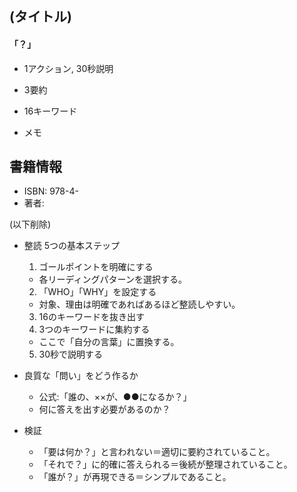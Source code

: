 ## (タイトル)  

#### 「？」  

+ 1アクション, 30秒説明  

+ 3要約  

+ 16キーワード  

+ メモ  

## 書籍情報  

+ ISBN: 978-4-  
+ 著者:  

(以下削除) 

+ 整読 5つの基本ステップ 
  1. ゴールポイントを明確にする 
    - 各リーディングパターンを選択する。 
  2. 「WHO」「WHY」を設定する 
    - 対象、理由は明確であればあるほど整読しやすい。 
  3. 16のキーワードを抜き出す 
  4. 3つのキーワードに集約する 
    - ここで「自分の言葉」に置換する。 
  5. 30秒で説明する 

+ 良質な「問い」をどう作るか 
  - 公式:「誰の、××が、●●になるか？」  
  - 何に答えを出す必要があるのか？ 

+ 検証 
  - 「要は何か？」と言われない＝適切に要約されていること。 
  - 「それで？」に的確に答えられる＝後続が整理されていること。 
  - 「誰が？」が再現できる＝シンプルであること。


